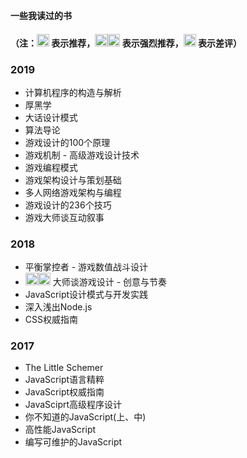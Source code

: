 **一些我读过的书**
#### （注：<img src="https://github.githubassets.com/images/icons/emoji/unicode/1f44d.png" width=20px; height=20px;> 表示推荐，<img src="https://github.githubassets.com/images/icons/emoji/unicode/1f44d.png" width=20px; height=20px;><img src="https://github.githubassets.com/images/icons/emoji/unicode/1f44d.png" width=20px; height=20px;> 表示强烈推荐，<img src="https://github.githubassets.com/images/icons/emoji/unicode/274c.png" width=20px; height=20px;> 表示差评）

### 2019
* 计算机程序的构造与解析
* 厚黑学
* 大话设计模式
* 算法导论
* 游戏设计的100个原理
* 游戏机制 - 高级游戏设计技术
* 游戏编程模式
* 游戏架构设计与策划基础
* 多人网络游戏架构与编程 
* 游戏设计的236个技巧
* 游戏大师谈互动叙事

### 2018
* 平衡掌控者 - 游戏数值战斗设计
* <img src="https://github.githubassets.com/images/icons/emoji/unicode/1f44d.png" width=20px; height=20px;><img src="https://github.githubassets.com/images/icons/emoji/unicode/1f44d.png" width=20px; height=20px;> 大师谈游戏设计 - 创意与节奏
* JavaScript设计模式与开发实践
* 深入浅出Node.js
* CSS权威指南



### 2017
* The Little Schemer
* JavaScript语言精粹
* JavaScript权威指南
* JavaSciprt高级程序设计
* 你不知道的JavaScript(上、中)
* 高性能JavaScript
* 编写可维护的JavaScript
